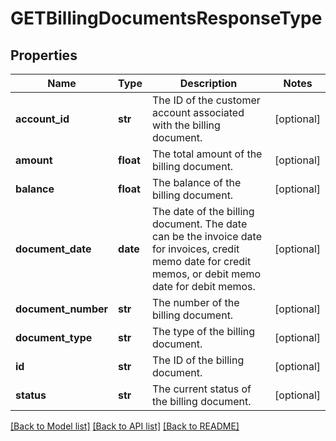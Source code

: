 # GETBillingDocumentsResponseType

## Properties
Name | Type | Description | Notes
------------ | ------------- | ------------- | -------------
**account_id** | **str** | The ID of the customer account associated with the billing document. | [optional] 
**amount** | **float** | The total amount of the billing document.  | [optional] 
**balance** | **float** | The balance of the billing document.  | [optional] 
**document_date** | **date** | The date of the billing document. The date can be the invoice date for invoices, credit memo date for credit memos, or debit memo date for debit memos.  | [optional] 
**document_number** | **str** | The number of the billing document.  | [optional] 
**document_type** | **str** | The type of the billing document.  | [optional] 
**id** | **str** | The ID of the billing document.  | [optional] 
**status** | **str** | The current status of the billing document.  | [optional] 

[[Back to Model list]](../README.md#documentation-for-models) [[Back to API list]](../README.md#documentation-for-api-endpoints) [[Back to README]](../README.md)



